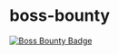 # boss-bounty

[![Boss Bounty Badge](https://img.shields.io/endpoint.svg?url=https://api.boss.dev/badge/enabled/FrancisGingras/boss-bounty)](https://www.boss.dev/issues/repo/FrancisGingras/boss-bounty)
